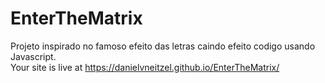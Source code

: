 # EnterTheMatrix
Projeto inspirado no famoso efeito das letras caindo efeito codigo usando Javascript.
<br>
Your site is live at 
<a href="https://danielvneitzel.github.io/EnterTheMatrix/" target="_blank">
  https://danielvneitzel.github.io/EnterTheMatrix/
</a>
